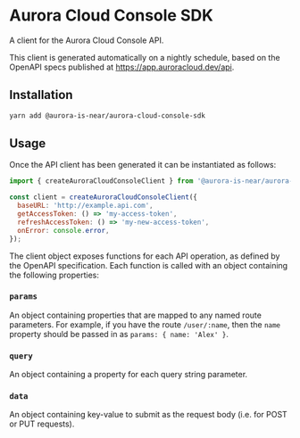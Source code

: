 # Aurora Cloud Console SDK

A client for the Aurora Cloud Console API.

This client is generated automatically on a nightly schedule, based on the
OpenAPI specs published at <https://app.auroracloud.dev/api>.

## Installation

```sh
yarn add @aurora-is-near/aurora-cloud-console-sdk
```

## Usage

Once the API client has been generated it can be instantiated as follows:

```js
import { createAuroraCloudConsoleClient } from '@aurora-is-near/aurora-cloud-console-sdk';

const client = createAuroraCloudConsoleClient({
  baseURL: 'http://example.api.com',
  getAccessToken: () => 'my-access-token',
  refreshAccessToken: () => 'my-new-access-token',
  onError: console.error,
});
```

The client object exposes functions for each API operation, as defined by the
OpenAPI specification. Each function is called with an object containing the
following properties:

### `params`

An object containing properties that are mapped to any named route parameters.
For example, if you have the route `/user/:name`, then the `name` property should
be passed in as `params: { name: 'Alex' }`.

### `query`

An object containing a property for each query string parameter.

### `data`

An object containing key-value to submit as the request body
(i.e. for POST or PUT requests).
